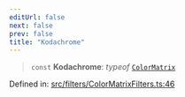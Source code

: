 ```yaml
---
editUrl: false
next: false
prev: false
title: "Kodachrome"
---
```


> `const` **Kodachrome**: *typeof* [`ColorMatrix`](/api/fabric/namespaces/filters/classes/colormatrix/)

Defined in: [src/filters/ColorMatrixFilters.ts:46](https://github.com/fabricjs/fabric.js/blob/fea1b29b7495d9634e300bd4bfa43de097745805/src/filters/ColorMatrixFilters.ts#L46)
